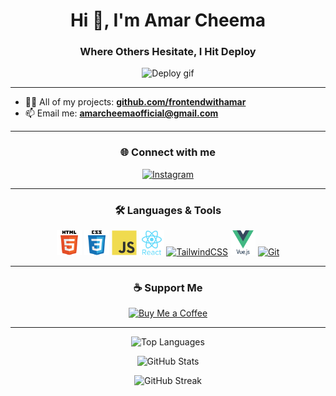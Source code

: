<h1 align="center">Hi 👋, I'm Amar Cheema</h1>
<h3 align="center">Where Others Hesitate, I Hit Deploy</h3>

<p align="center">
  <img src="https://camo.githubusercontent.com/4d9f5ecceb711eec6e2018f38a5677dc657c9738d4a65ba3b928c41c0a45b439/68747470733a2f2f6d69726f2e6d656469756d2e636f6d2f6d61782f313336302f302a37513379765349765f7430696f4a2d5a2e676966" alt="Deploy gif" width="400"/>
</p>

---

- 👨‍💻 All of my projects: [**github.com/frontendwithamar**](https://github.com/frontendwithamar)  
- 📫 Email me: **amarcheemaofficial@gmail.com**

---

<h3 align="center">🌐 Connect with me</h3>
<p align="center">
  <a href="https://instagram.com/butwhy_amar" target="_blank">
    <img src="https://raw.githubusercontent.com/rahuldkjain/github-profile-readme-generator/master/src/images/icons/Social/instagram.svg" alt="Instagram" height="30" width="40"/>
  </a>
</p>

---

<h3 align="center">🛠️ Languages & Tools</h3>
<p align="center">
  <a href="https://www.w3.org/html/"><img src="https://raw.githubusercontent.com/devicons/devicon/master/icons/html5/html5-original-wordmark.svg" alt="HTML5" width="40" height="40"/></a>
  <a href="https://www.w3schools.com/css/"><img src="https://raw.githubusercontent.com/devicons/devicon/master/icons/css3/css3-original-wordmark.svg" alt="CSS3" width="40" height="40"/></a>
  <a href="https://developer.mozilla.org/docs/Web/JavaScript"><img src="https://raw.githubusercontent.com/devicons/devicon/master/icons/javascript/javascript-original.svg" alt="JavaScript" width="40" height="40"/></a>
  <a href="https://reactjs.org/"><img src="https://raw.githubusercontent.com/devicons/devicon/master/icons/react/react-original-wordmark.svg" alt="React" width="40" height="40"/></a>
  <a href="https://tailwindcss.com/"><img src="https://www.vectorlogo.zone/logos/tailwindcss/tailwindcss-icon.svg" alt="TailwindCSS" width="40" height="40"/></a>
  <a href="https://vuejs.org/"><img src="https://raw.githubusercontent.com/devicons/devicon/master/icons/vuejs/vuejs-original-wordmark.svg" alt="VueJS" width="40" height="40"/></a>
  <a href="https://git-scm.com/"><img src="https://www.vectorlogo.zone/logos/git-scm/git-scm-icon.svg" alt="Git" width="40" height="40"/></a>
</p>

---

<h3 align="center">☕ Support Me</h3>
<p align="center">
  <a href="https://ko-fi.com/frontendwithamar">
    <img src="https://cdn.ko-fi.com/cdn/kofi3.png?v=3" height="50" width="210" alt="Buy Me a Coffee"/>
  </a>
</p>

---

<p align="center">
  <img src="https://github-readme-stats.vercel.app/api/top-langs?username=frontendwithamar&show_icons=true&locale=en&layout=compact" alt="Top Languages"/>
</p>

<p align="center">
  <img src="https://github-readme-stats.vercel.app/api?username=frontendwithamar&show_icons=true&locale=en" alt="GitHub Stats"/>
</p>

<p align="center">
  <img src="https://github-readme-streak-stats-eight.vercel.app?user=frontendwithamar" alt="GitHub Streak"/>
</p>
